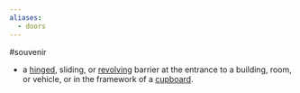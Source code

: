 ```yaml
---
aliases:
  - doors
---
```


#souvenir
- a [hinged](https://www.google.com/search?sca_esv=566872717&q=hinged&si=ALGXSlbD4fKmSL7CRU364kGH2u8ktTry8kqBpWJjvDpZE2gL-ekGTBni3xpPWEc0uqegRAuDbd-2v9JiB9vXt1uCowy-fyJA5Q%3D%3D&expnd=1), sliding, or [revolving](https://www.google.com/search?sca_esv=566872717&q=revolving&si=ALGXSlbSiMNWMsv5Y0U_0sBS8EWzSrhpCQU-BL-4izzt2lNn2MaIdlqcjOAWkLPGZSWSiccbfPHrVhJeLLgFTCZSzFpKBgE7CA%3D%3D&expnd=1) barrier at the entrance to a building, room, or vehicle, or in the framework of a [cupboard](https://www.google.com/search?sca_esv=566872717&q=cupboard&si=ALGXSlY2XXqfLjvIaFfTE-GUlBx59Q7Z6ctcrLhAKZN-dfK_4MmxwnzdfFAcHdiIFtXoHkYxDshIO_210cdxD1br3nZTKk7gyg%3D%3D&expnd=1).